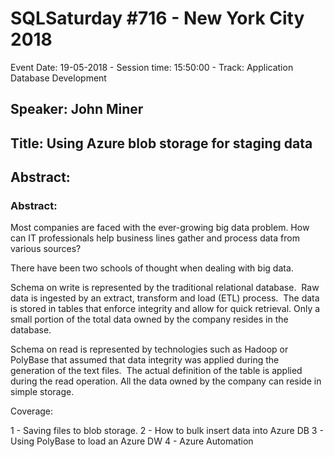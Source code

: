 # SQLSaturday #716 - New York City 2018
Event Date: 19-05-2018 - Session time: 15:50:00 - Track: Application  Database Development
## Speaker: John Miner
## Title: Using Azure blob storage for staging data
## Abstract:
### Abstract:

Most companies are faced with the ever-growing big data problem.  How can IT professionals help business lines gather and process data from various sources? 

There have been two schools of thought when dealing with big data.  

Schema on write is represented by the traditional relational database.  Raw data is ingested by an extract, transform and load (ETL) process.  The data is stored in tables that enforce integrity and allow for quick retrieval. Only a small portion of the total data owned by the company resides in the database. 

Schema on read is represented by technologies such as Hadoop or PolyBase that  assumed that data integrity was applied during the generation of the text files.  The actual definition of the table is applied during the read operation.  All the data owned by the company can reside in simple storage.

Coverage:

1 - Saving files to blob storage.
2 - How to bulk insert data into Azure DB
3 - Using PolyBase to load an Azure DW
4 - Azure Automation

